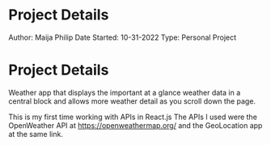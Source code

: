 # Project Details
Author: Maija Philip
Date Started: 10-31-2022
Type: Personal Project


# Project Details
Weather app that displays the important at a glance weather data in a central block and allows more weather detail as you scroll down the page.

This is my first time working with APIs in React.js
The APIs I used were the OpenWeather API at https://openweathermap.org/ and the GeoLocation app at the same link.

